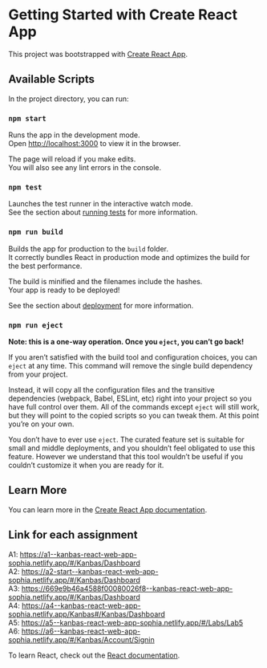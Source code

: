 # Getting Started with Create React App

This project was bootstrapped with [Create React App](https://github.com/facebook/create-react-app).

## Available Scripts

In the project directory, you can run:

### `npm start`

Runs the app in the development mode.\
Open [http://localhost:3000](http://localhost:3000) to view it in the browser.

The page will reload if you make edits.\
You will also see any lint errors in the console.

### `npm test`

Launches the test runner in the interactive watch mode.\
See the section about [running tests](https://facebook.github.io/create-react-app/docs/running-tests) for more information.

### `npm run build`

Builds the app for production to the `build` folder.\
It correctly bundles React in production mode and optimizes the build for the best performance.

The build is minified and the filenames include the hashes.\
Your app is ready to be deployed!

See the section about [deployment](https://facebook.github.io/create-react-app/docs/deployment) for more information.

### `npm run eject`

**Note: this is a one-way operation. Once you `eject`, you can’t go back!**

If you aren’t satisfied with the build tool and configuration choices, you can `eject` at any time. This command will remove the single build dependency from your project.

Instead, it will copy all the configuration files and the transitive dependencies (webpack, Babel, ESLint, etc) right into your project so you have full control over them. All of the commands except `eject` will still work, but they will point to the copied scripts so you can tweak them. At this point you’re on your own.

You don’t have to ever use `eject`. The curated feature set is suitable for small and middle deployments, and you shouldn’t feel obligated to use this feature. However we understand that this tool wouldn’t be useful if you couldn’t customize it when you are ready for it.

## Learn More

You can learn more in the [Create React App documentation](https://facebook.github.io/create-react-app/docs/getting-started).

## Link for each assignment

A1: https://a1--kanbas-react-web-app-sophia.netlify.app/#/Kanbas/Dashboard  
A2: https://a2-start--kanbas-react-web-app-sophia.netlify.app/#/Kanbas/Dashboard  
A3: https://669e9b46a4588f00080026f8--kanbas-react-web-app-sophia.netlify.app/#/Kanbas/Dashboard  
A4: https://a4--kanbas-react-web-app-sophia.netlify.app/Kanbas#/Kanbas/Dashboard  
A5: https://a5--kanbas-react-web-app-sophia.netlify.app/#/Labs/Lab5  
A6: https://a6--kanbas-react-web-app-sophia.netlify.app/#/Kanbas/Account/Signin


To learn React, check out the [React documentation](https://reactjs.org/).
